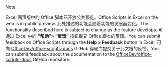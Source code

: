> [!NOTE]
> <span data-ttu-id="cab90-101">Excel 网页版中的 Office 脚本已开放公共预览。</span><span class="sxs-lookup"><span data-stu-id="cab90-101">Office Scripts in Excel on the web is in public preview.</span></span> <span data-ttu-id="cab90-102">此处描述的功能会随着功能的发展而变化。</span><span class="sxs-lookup"><span data-stu-id="cab90-102">The functionality described here is subject to change as the feature develops.</span></span> <span data-ttu-id="cab90-103">可通过 Excel 中的 **“帮助”> “反馈”** 按钮提交 Office 脚本的反馈。</span><span class="sxs-lookup"><span data-stu-id="cab90-103">You can submit feedback on Office Scripts through the **Help > Feedback** button in Excel.</span></span> <span data-ttu-id="cab90-104">可向 [OfficeDev/office-scripts-docs](https://github.com/OfficeDev/office-scripts-docs/issues) GitHub 存储库提交关于此文档的反馈。</span><span class="sxs-lookup"><span data-stu-id="cab90-104">You can submit feedback about the documentation to the [OfficeDev/office-scripts-docs](https://github.com/OfficeDev/office-scripts-docs/issues) GitHub repository.</span></span>
